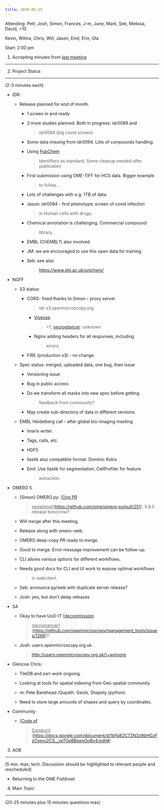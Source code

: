 ```yaml
---
title: 2020-09-15
---
```


Attending: Petr, Josh, Simon, Frances, J-m, June, Mark, Seb, Melissa,
David, =10

Kevin, Wilma, Chris, Will, Jason, Emil, Erin, Ola

Start: 2:00 pm

1. Accepting minutes from [<u>last meeting</u>](https://drive.google.com/open?id=0B9Xg53EhqUycZEVHclBwRHNFRGM)
--------------------------------------------------------------------------------------------------------------

2. Project Status
-----------------

(2-3 minutes each)

-   IDR:

    -   Release planned for end of month.

        -   1 screen in and ready

        -   2 more studies planned. Both in progress: idr0089 and
            > idr0094 (big covid screen)

        -   Some data missing from idr0094. Lots of compounds handling.

        -   Using [<u>PubChem</u>](https://pubchem.ncbi.nlm.nih.gov/)
            > identifiers as standard. Some cleanup needed after
            > publication

        -   First submission using OME-TIFF for HCS data. Bigger example
            > to follow…

        -   Lots of challenges with e.g. 1TB of data.

        -   Jason: idr0094 - first phenotypic screen of covid infection
            > in Human cells with drugs.

        -   Chemical annotation is challenging. Commercial compound
            > library.

        -   EMBL (ChEMBL?) also involved

        -   JM: we are encouraged to use this open data for training

        -   Seb: see also
            > [<u>https://www.ebi.ac.uk/unichem/</u>](https://www.ebi.ac.uk/unichem/)

-   NGFF

    -   S3 status:

        -   CORS- fixed thanks to Simon - proxy server
            > idr-s3.openmicroscopy.org

            -   [<u>Vivesse</u>](https://hms-dbmi.github.io/vizarr?source=https%3A%2F%2Fidr-s3.openmicroscopy.org%2Fidr%2Fzarr%2Fv0.1%2F9822151.zarr):
                > +1,
                > [<u>neuroglancer</u>](https://neuroglancer-demo.appspot.com/#!%7B%22dimensions%22:%7B%22x%22:%5B1%2C%22%22%5D%2C%22y%22:%5B1%2C%22%22%5D%2C%22z%22:%5B1%2C%22%22%5D%2C%22c%22:%5B1%2C%22%22%5D%2C%22t%22:%5B1%2C%22%22%5D%7D%2C%22position%22:%5B120.38370513916016%2C144.28720092773438%2C120.5%2C0.5%2C0.5%5D%2C%22crossSectionScale%22:0.5220927770163193%2C%22projectionOrientation%22:%5B-0.024500180035829544%2C-0.42064404487609863%2C-0.00928647443652153%2C0.906847357749939%5D%2C%22projectionScale%22:551.2009490847719%2C%22layers%22:%5B%7B%22type%22:%22image%22%2C%22source%22:%7B%22url%22:%22zarr://https://idr-s3.openmicroscopy.org/idr/outreach/55204.zarr/%22%2C%22transform%22:%7B%22matrix%22:%5B%5B0%2C0%2C0%2C0%2C1%2C0%5D%2C%5B0%2C0%2C0%2C1%2C0%2C0%5D%2C%5B0%2C0%2C1%2C0%2C0%2C0%5D%2C%5B0%2C1%2C0%2C0%2C0%2C0%5D%2C%5B1%2C0%2C0%2C0%2C0%2C0%5D%5D%2C%22outputDimensions%22:%7B%22x%22:%5B1%2C%22%22%5D%2C%22y%22:%5B1%2C%22%22%5D%2C%22z%22:%5B1%2C%22%22%5D%2C%22c%22:%5B1%2C%22%22%5D%2C%22t%22:%5B1%2C%22%22%5D%7D%7D%7D%2C%22shader%22:%22#uicontrol%20vec3%20color%20color%28default=%5C%22white%5C%22%29%5Cn#uicontrol%20float%20min%20slider%28min=0%2C%20max=1.0%2C%20default=1.0%29%5Cn#uicontrol%20float%20max%20slider%28min=0%2C%20max=1.0%2C%20default=1.0%29%5Cn%5Cnfloat%20scale%28float%20x%29%20%7B%5Cn%20%20return%20%28x%20-%20min%29%20/%20%28max%20-%20min%29%3B%5Cn%7D%5Cnvoid%20main%28%29%20%7B%5Cn%20%20emitRGB%28%5Cn%20%20%20%20color%20%2A%20vec3%28%5Cn%20%20%20%20%20%20scale%28toNormalized%28getDataValue%28%29%29%29%2C%5Cn%20%20%20%20%20%20scale%28toNormalized%28getDataValue%28%29%29%29%2C%5Cn%20%20%20%20%20%20scale%28toNormalized%28getDataValue%28%29%29%29%5Cn%20%20%20%20%29%5Cn%20%20%29%3B%5Cn%7D%22%2C%22shaderControls%22:%7B%22min%22:0%2C%22max%22:0.04%7D%2C%22name%22:%2255204.zarr%22%7D%5D%2C%22selectedLayer%22:%7B%22layer%22:%2255204.zarr%22%2C%22size%22:697%7D%2C%22layout%22:%224panel%22%7D):
                > unknown

            -   Nginx adding headers for all responses, including
                > errors.

        -   FIRE (production s3) - no change.

    -   Spec status: merged, uploaded data, one bug, then issue

        -   Versioning issue

        -   Bug in public access

        -   Do we transform all masks into new spec before getting
            > feedback from community?

        -   May create sub-directory of data in different versions

    -   EMBL Heidelberg call - after global bio-imaging meeting

        -   Imaris writer.

        -   Tags, calls, etc.

        -   HDF5

        -   Ilastik also compatible format. Dominic Kutra

        -   Emil: Use Ilastik for segmentation, CellProfiler for feature
            > extraction.

-   OMERO 5

    -   \[Simon\] OMERO.py: [<u>One PR
        > remaining</u>](https://github.com/ome/omero-py/pull/251),
        > 5.8.0 release tomorrow?

    -   Will merge after this meeting.

    -   Release along with omero-web.

    -   OMERO deep-copy PR ready to merge.

    -   Good to merge. Error message improvement can be follow-up.

    -   CLI allows various options for different workflows.

    -   Needs good docs for CLI and UI work to expose optimal workflows
        > in webclient.

    -   Seb: announce py/web with duplicate server release?

    -   Josh: yes, but don’t delay releases

-   SA

    -   Okay to have UoD-IT [<u>decommission
        > necromancer</u>](https://github.com/openmicroscopy/management_tools/issues/1266)?

    -   Josh: users.openmicroscopy.org.uk
        > [<u>http://users.openmicroscopy.org.uk/\~wmoore</u>](http://users.openmicroscopy.org.uk/~wmoore)

-   Glencoe Chris:

    -   TileDB and zarr work ongoing.

    -   Looking at tools for spatial indexing from Geo-spatial community

    -   re: Pete Bankhead /Qupath. GeoIs, Shapely (python).

    -   Need to store large amounts of shapes and query by coordinates.

-   Community

    -   [<u>Code of
        > Conduct</u>](https://docs.google.com/document/d/1bYa82C7ZN3z9bHGzFzCeeru2CS__yeTGeBBsenOoBv4/edit#)

3. AOB
------

(5 min. max; tech. Discussion should be highlighted to relevant people
and rescheduled)

-   Returning to the OME Fishbowl

4. Main Topic
-------------

(20-25 minutes plus 15 minutes questions max)
